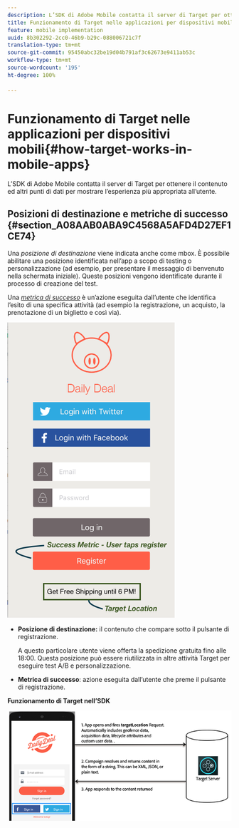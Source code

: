 ```yaml
---
description: L’SDK di Adobe Mobile contatta il server di Target per ottenere il contenuto ed altri punti di dati per mostrare l’esperienza più appropriata all’utente.
title: Funzionamento di Target nelle applicazioni per dispositivi mobili
feature: mobile implementation
uuid: 8b302292-2cc0-46b9-b29c-088006721c7f
translation-type: tm+mt
source-git-commit: 95450abc32be19d04b791af3c62673e9411ab53c
workflow-type: tm+mt
source-wordcount: '195'
ht-degree: 100%

---
```



# Funzionamento di Target nelle applicazioni per dispositivi mobili{#how-target-works-in-mobile-apps}

L’SDK di Adobe Mobile contatta il server di Target per ottenere il contenuto ed altri punti di dati per mostrare l’esperienza più appropriata all’utente.

## Posizioni di destinazione e metriche di successo {#section_A08AAB0ABA9C4568A5AFD4D27EF1CE74}

Una *posizione di destinazione* viene indicata anche come mbox. È possibile abilitare una posizione identificata nell’app a scopo di testing o personalizzazione (ad esempio, per presentare il messaggio di benvenuto nella schermata iniziale). Queste posizioni vengono identificate durante il processo di creazione del test.

Una *[metrica di successo](/help/c-activities/r-success-metrics/success-metrics.md#reference_D011575C85DA48E989A244593D9B9924)* è un’azione eseguita dall’utente che identifica l’esito di una specifica attività (ad esempio la registrazione, un acquisto, la prenotazione di un biglietto e così via).

![](assets/mobile-target-location.png)

* **Posizione di destinazione:** il contenuto che compare sotto il pulsante di registrazione.

   A questo particolare utente viene offerta la spedizione gratuita fino alle 18:00. Questa posizione può essere riutilizzata in altre attività Target per eseguire test A/B e personalizzazione.

* **Metrica di successo**: azione eseguita dall’utente che preme il pulsante di registrazione.

**Funzionamento di Target nell’SDK**

![](assets/how-target-mobile-works.png)

